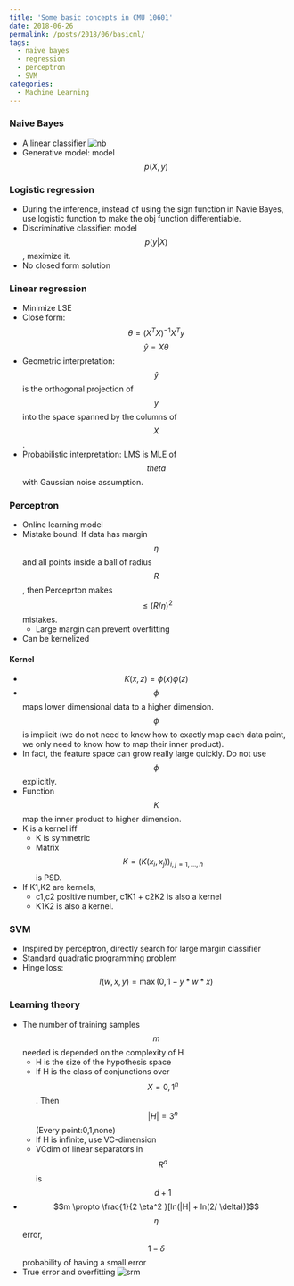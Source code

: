 ```yaml
---
title: 'Some basic concepts in CMU 10601'
date: 2018-06-26
permalink: /posts/2018/06/basicml/
tags:
  - naive bayes
  - regression
  - perceptron
  - SVM
categories:
  - Machine Learning
---
```


### Naive Bayes
* A linear classifier
![nb]({{site.url}}{{site.baseurl}}/assets/images/nb.png)
* Generative model: model $$p(X,y)$$

### Logistic regression
* During the inference, instead of using the sign function in Navie Bayes, use logistic function to make the obj function differentiable.
* Discriminative classifier: model $$p(y|X)$$, maximize it.
* No closed form solution

### Linear regression
* Minimize LSE
* Close form: $$\theta = (X^TX)^{-1}X^Ty$$
	$$\hat{y} = X \theta$$
* Geometric interpretation: $$\hat{y}$$ is the orthogonal projection of $$y$$ into the space spanned by the columns of $$X$$.
* Probabilistic interpretation: LMS is MLE of $$theta$$ with Gaussian noise assumption.

### Perceptron
* Online learning model
* Mistake bound: If data has margin $$\eta$$ and all points inside a ball of radius $$R$$, then Perceprton makes $$\leq (R/ \eta)^2$$ mistakes.
	* Large margin can prevent overfitting
* Can be kernelized

#### Kernel
* $$ K(x,z) = \phi (x) \phi(z)$$
* $$\phi $$ maps lower dimensional data to a higher dimension. $$\phi $$ is implicit (we do not need to know how to exactly map each data point, we only need to know how to map their inner product).
* In fact, the feature space can grow really large quickly. Do not use $$\phi$$ explicitly.
* Function $$K$$ map the inner product to higher dimension.
* K is a kernel iff 
	* K is symmetric
	* Matrix $$K = (K(x_i,x_j))_{i,j=1,\dots,n}$$ is PSD.
* If K1,K2 are kernels, 
	* c1,c2 positive number, c1K1 + c2K2 is also a kernel
	* K1K2 is also a kernel.


### SVM
* Inspired by perceptron, directly search for large margin classifier
* Standard quadratic programming problem
* Hinge loss: $$l(w,x,y) = \max (0, 1 - y*w*x)$$

### Learning theory
* The number of training samples $$m$$ needed is depended on the complexity of H 
	* H is the size of the hypothesis space
	* If H is the class of conjunctions over $$X = {0,1}^n$$. Then $$|H| = 3^n$$ (Every point:0,1,none)
	* If H is infinite, use VC-dimension
	* VCdim of linear separators in $$R^d$$ is $$d+1$$ 
* $$m \propto \frac{1}{2 \eta^2 }[ln(|H| + ln(2/ \delta))]$$ $$\eta$$ error, $$1 - \delta$$ probability of having a small error
* True error and overfitting
![srm]({{site.url}}{{site.baseurl}}/assets/images/srm.JPEG)